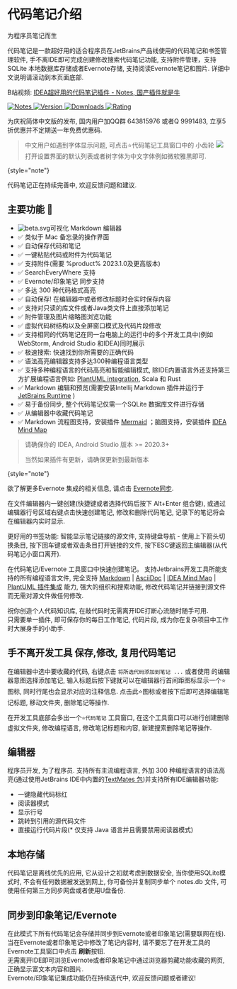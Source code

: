 # 代码笔记介绍

为程序员笔记而生

代码笔记是一款超好用的适合程序员在JetBrains产品线使用的代码笔记和书签管理软件, 手不离IDE即可完成创建修改搜索代码笔记功能, 支持附件管理，支持 SQLite
本地数据库存储或者Evernote存储, 支持阅读Evernote笔记和图片. 详细中文说明请滚动到本页面底部. 

B站视频:
<a href="https://www.bilibili.com/video/BV1YW4y1y7DP">IDEA超好用的代码笔记插件 - Notes,
国产插件就是牛</a>


[![Notes](https://img.shields.io/badge/plugin-Notes-x.svg?logo=IntelliJ%20IDEA)
![Version](https://img.shields.io/jetbrains/plugin/v/17501?logo=IntelliJ%20IDEA) 
![Downloads](https://img.shields.io/jetbrains/plugin/d/17501?color=FE2857) 
![Rating](https://img.shields.io/jetbrains/plugin/r/rating/17501)](https://plugins.jetbrains.com/plugin/17501)

为庆祝简体中文版的发布, 国内用户加QQ群 643815976 或者Q 9991483, 立享5折优惠并不定期送一年免费优惠码.

> 中文用户如遇到字体显示问题, 可点击<shortcut>⭐代码笔记</shortcut>工具窗口中的 小齿轮 ![](settings.svg) 打开设置界面的默认列表或者树字体为中文字体例如微软雅黑即可.

{style="note"}

代码笔记正在持续完善中, 欢迎反馈问题和建议.

## 主要功能 💯

* ![beta.svg](beta.svg)可视化 Markdown 编辑器
* ✅ 类似于 Mac 备忘录的操作界面
* ✅ 自动保存代码和笔记
* ✅ 一键粘贴代码或附件为代码笔记
* ✅ 支持附件(需要 %product% 2023.1.0及更高版本)
* ✅ SearchEveryWhere 支持
* ✅ Evernote/印象笔记 同步支持
* ✅ 多达 300 种代码格式高亮
* ✅ 自动保存! 在编辑器中或者修改标题时会实时保存内容
* ✅ 支持对只读的库文件或者Java类文件上直接添加笔记
* ✅ 附件管理及图片缩略图浏览功能
* ✅ 虚拟代码树结构以及全屏窗口模式及代码片段修改
* ✅ 支持相同的代码笔记在同一台电脑上的运行中的多个开发工具中(例如 WebStorm, Android Studio 和IDEA)同时展示
* ✅ 极速搜索: 快速找到你所需要的正确代码
* ✅ 语法高亮编辑器支持多达300种编程语言类型
* ✅ 支持多种编程语言的代码高亮和智能编辑模式, 除IDE内置语言外还支持第三方扩展编程语言例如: [PlantUML integration](https://plugins.jetbrains.com/plugin/7017-plantuml-integration), Scala 和 Rust
* ✅ Markdown 编辑和预览(需要安装Intellij Markdown 插件并运行于[JetBrains Runtime](https://github.com/JetBrains/JetBrainsRuntime) )
* ✅ 易于备份同步, 整个代码笔记仅需一个SQLite 数据库文件进行存储
* ✅ 从编辑器中收藏代码笔记
* ✅ Markdown 流程图支持，安装插件 [Mermaid](https://plugins.jetbrains.com/plugin/20146-mermaid) ；脑图支持，安装插件 [IDEA Mind Map](https://plugins.jetbrains.com/plugin/8045-idea-mind-map)


> 请确保你的 IDEA, Android Studio 版本 >= 2020.3+
> 
> 当然如果插件有更新，请确保更新到最新版本

{style="note"}

欲了解更多Evernote 集成的相关信息, 请点击 [Evernote同步](https://beansoft.github.io/notes-docs/sync-with-evernote.html).

在文件编辑器内一键创建(快捷键<shortcut key="$AddNotes" />或者选择代码后按下 Alt+Enter 组合键), 或通过编辑器行号区域右键点击快速创建笔记, 修改和删除代码笔记, 记录下的笔记将会在编辑器内实时显示.

更好用的书签功能: 智能显示笔记链接的源文件, 支持键盘导航 - 使用上下箭头切换条目, 按下回车键或者双击条目打开链接的文件, 按下ESC键返回主编辑器(从代码笔记小窗口离开).

在代码笔记/Evernote 工具窗口中快速创建笔记。 支持Jetbrains开发工具所能支持的所有编程语言文件, 完全支持 [Markdown](https://plugins.jetbrains.com/plugin/7793-markdown) | [AsciiDoc](https://plugins.jetbrains.com/plugin/7391-asciidoc) | [IDEA Mind Map](https://plugins.jetbrains.com/plugin/8045-idea-mind-map) | [PlantUML 插件集成](https://plugins.jetbrains.com/plugin/7017-plantuml-integration) 能力, 强大的组织和搜索功能, 修改代码笔记并链接到源文件而无需对源文件做任何修改.

祝你创造个人代码知识库, 在敲代码时无需离开IDE打断心流随时随手可用.  
只需要单一插件, 即可保存你的每日工作笔记, 代码片段, 成为你在复杂项目中工作时大展身手的小助手.

## 手不离开发工具 保存,修改, 复用代码笔记
在编辑器中选中要收藏的代码, 右键点击 `将所选代码添加到笔记 ...` 或者使用 <shortcut key="ShowIntentionActions" />的编辑器意图选择添加笔记, 输入标题后按下<shortcut key="Console.Execute" />键就可以在编辑器行首间距图标显示一个⭐图标, 同时行尾也会显示对应的注释信息. 点击此⭐图标或者按下<shortcut key="ShowIntentionActions" />后即可选择编辑笔记标题, 移动文件夹, 删除笔记等操作.

在开发工具底部会多出一个`⭐代码笔记` 工具窗口, 在这个工具窗口可以进行创建删除虚拟文件夹, 修改编程语言, 修改笔记标题和内容, 新建搜索删除笔记等操作.


## 编辑器

程序员开发, 为了程序员. 支持所有主流编程语言, 外加 300 种编程语言的语法高亮(通过使用JetBrains IDE中内置的[TextMates 包](https://macromates.com/textmate/manual/bundles))并支持所有IDE编辑器功能:

*   一键隐藏代码标红
*   阅读器模式
*   显示行号
*   跳转到引用的源代码文件
*   直接运行代码片段(\* 仅支持 Java 语言并且需要禁用阅读器模式)

## 本地存储
代码笔记是离线优先的应用, 它从设计之初就考虑到数据安全, 当你使用SQLite模式时, 不会有任何数据被发送到网上, 你可备份并复制同步单个 notes.db 文件, 可使用任何第三方同步网盘或者使用U盘备份.

## 同步到印象笔记/Evernote

在此模式下所有代码笔记会存储并同步到Evernote或者印象笔记(需要联网在线).  
当在Evernote或者印象笔记中修改了笔记内容时, 请不要忘了在开发工具的Evernote工具窗口中点击 **刷新**按钮.  
无需离开IDE即可浏览Evernote或者印象笔记中通过浏览器剪藏功能收藏的网页, 正确显示富文本内容和图片.  
Evernote/印象笔记集成功能仍在持续迭代中, 欢迎反馈问题或者建议!

[plugin]: https://plugins.jetbrains.com/plugin/17501
[plugin-img]: https://img.shields.io/badge/plugin-Notes-x.svg?logo=IntelliJ%20IDEA